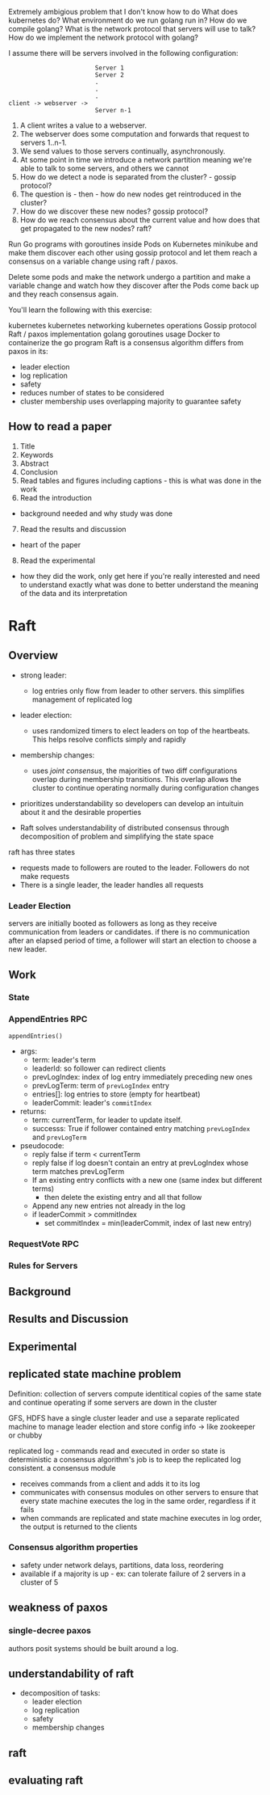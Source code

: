 Extremely ambigious problem that I don't know how to do
What does kubernetes do?
What environment do we run golang run in?
How do we compile golang?
What is the network protocol that servers will use to talk?
How do we implement the network protocol with golang?

I assume there will be servers involved in the following configuration:

```
                        Server 1
                        Server 2
                        .
                        .
                        .
client -> webserver ->
                        Server n-1
```

1. A client writes a value to a webserver.
2. The webserver does some computation and forwards that request to servers 1..n-1.
3. We send values to those servers continually, asynchronously.
4. At some point in time we introduce a network partition meaning we're able to talk to some servers, and others we cannot
5. How do we detect a node is separated from the cluster? - gossip protocol?
6. The question is - then - how do new nodes get reintroduced in the cluster?
7. How do we discover these new nodes? gossip protocol?
8. How do we reach consensus about the current value and how does that get propagated to the new nodes? raft?

Run Go programs with goroutines inside Pods on Kubernetes minikube and make them discover each other using gossip protocol and let them reach a consensus on a variable change using raft / paxos.

Delete some pods and make the network undergo a partition and make a variable change and watch how they discover after the Pods come back up and they reach consensus again.

You'll learn the following with this exercise:

kubernetes
kubernetes networking
kubernetes operations
Gossip protocol
Raft / paxos implementation
golang
goroutines usage
Docker to containerize the go program
Raft is a consensus algorithm
differs from paxos in its:

- leader election
- log replication
- safety
- reduces number of states to be considered
- cluster membership uses overlapping majority to guarantee safety

## How to read a paper

1. Title
2. Keywords
3. Abstract
4. Conclusion
5. Read tables and figures including captions - this is what was done in the work
6. Read the introduction

- background needed and why study was done

7. Read the results and discussion

- heart of the paper

8. Read the experimental

- how they did the work, only get here if you're really interested and need to understand exactly what was done to better understand the meaning of the data and its interpretation

# Raft

## Overview

- strong leader:
  - log entries only flow from leader to other servers. this simplifies management of replicated log
- leader election:
  - uses randomized timers to elect leaders on top of the heartbeats. This helps resolve conflicts simply and rapidly
- membership changes:

  - uses _joint consensus_, the majorities of two diff configurations overlap during membership transitions. This overlap allows the cluster to continue operating normally during configuration changes

- prioritizes understandability so developers can develop an intuituin about it and the desirable properties
- Raft solves understandability of distributed consensus through decomposition of problem and simplifying the state space

raft has three states

- requests made to followers are routed to the leader. Followers do not make requests
- There is a single leader, the leader handles all requests

### Leader Election

servers are initially booted as followers as long as they receive communication from leaders or candidates. if there is no communication after an elapsed period of time, a follower will start an election to choose a new leader.

## Work

### State

### AppendEntries RPC

`appendEntries()`

- args:
  - term: leader's term
  - leaderId: so follower can redirect clients
  - prevLogIndex: index of log entry immediately preceding new ones
  - prevLogTerm: term of `prevLogIndex` entry
  - entries[]: log entries to store (empty for heartbeat)
  - leaderCommit: leader's `commitIndex`
- returns:
  - term: currentTerm, for leader to update itself.
  - successs: True if follower contained entry matching `prevLogIndex` and `prevLogTerm`
- pseudocode:
  - reply false if term < currentTerm
  - reply false if log doesn't contain an entry at prevLogIndex whose term matches prevLogTerm
  - If an existing entry conflicts with a new one (same index but different terms)
    - then delete the existing entry and all that follow
  - Append any new entries not already in the log
  - if leaderCommit > commitIndex
    - set commitIndex = min(leaderCommit, index of last new entry)

### RequestVote RPC

### Rules for Servers

## Background

## Results and Discussion

## Experimental

## replicated state machine problem

Definition: collection of servers compute identitical copies of the same state and continue operating if some servers are down in the cluster

GFS, HDFS have a single cluster leader and use a separate replicated machine to manage leader election and store config info -> like zookeeper or chubby

replicated log - commands read and executed in order so state is deterministic
a consensus algorithm's job is to keep the replicated log consistent.
a consensus module

- receives commands from a client and adds it to its log
- communicates with consensus modules on other servers to ensure that every state machine executes the log in the same order, regardless if it fails
- when commands are replicated and state machine executes in log order, the output is returned to the clients

### Consensus algorithm properties

- safety under network delays, partitions, data loss, reordering
- available if a majority is up - ex: can tolerate failure of 2 servers in a cluster of 5

## weakness of paxos

### single-decree paxos

authors posit systems should be built around a log.

## understandability of raft

- decomposition of tasks:
  - leader election
  - log replication
  - safety
  - membership changes

## raft

## evaluating raft
